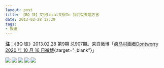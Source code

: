 ```yaml
---
layout: post
title: 【BQ 锋】又很Local又很In 我们就要唱方言
date: 2013-02-28 12:29
tags:
- 报道
---
```


**注**：《BQ 锋》2013.02.28 第9期 总907期。来自微博「[疯马村画者Dontworry 2020 年 10 月 16 日微博](https://weibo.com/u/5339002071){:target="_blank"}」

![]({{site.cdn}}/assets/imgs/bq2013-1.jpg)
![]({{site.cdn}}/assets/imgs/bq2013-2.jpg)
![]({{site.cdn}}/assets/imgs/bq2013-3.jpg)
![]({{site.cdn}}/assets/imgs/bq2013-4.jpg)
![]({{site.cdn}}/assets/imgs/bq2013-5.jpg)

